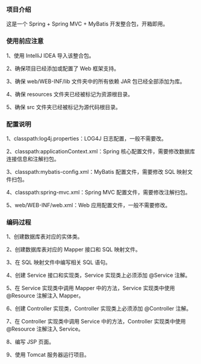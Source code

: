 ### 项目介绍

这是一个 Spring + Spring MVC + MyBatis 开发整合包，开箱即用。

### 使用前应注意

1、使用 IntelliJ IDEA 导入该整合包。

2、确保项目已经添加或配置了 Web 框架支持。

3、确保 web/WEB-INF/lib 文件夹中的所有依赖 JAR 包已经全部添加为库。

4、确保 resources 文件夹已经被标记为资源根目录。

5、确保 src 文件夹已经被标记为源代码根目录。

### 配置说明

1、classpath:log4j.properties：LOG4J 日志配置，一般不需要改。

2、classpath:applicationContext.xml：Spring 核心配置文件，需要修改数据库连接信息和注解扫包。

3、classpath:mybatis-config.xml：MyBatis 配置文件，需要修改 SQL 映射文件扫包。

4、classpath:spring-mvc.xml：Spring MVC 配置文件，需要修改注解扫包。

5、web/WEB-INF/web.xml：Web 应用配置文件，一般不需要修改。

### 编码过程

1、创建数据库表对应的实体类。

2、创建数据库表对应的 Mapper 接口和 SQL 映射文件。

3、在 SQL 映射文件中编写相关 SQL 语句。

4、创建 Service 接口和实现类，Service 实现类上必须添加 @Service 注解。

5、在 Service 实现类中调用 Mapper 中的方法，Service 实现类中使用 @Resource 注解注入 Mapper。

6、创建 Controller 实现类，Controller 实现类上必须添加 @Controller 注解。

7、在 Controller 实现类中调用 Service 中的方法，Controller 实现类中使用 @Resource 注解注入 Service。

8、编写 JSP 页面。

9、使用 Tomcat 服务器运行项目。
